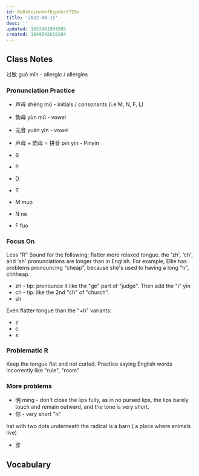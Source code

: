 ```yaml
---
id: 8q0xkninrmkf8jpvkrf729v
title: '2022-04-11'
desc: ''
updated: 1652461904585
created: 1649642619104
---
```


## Class Notes

过敏 guò mǐn - allergic / allergies

### Pronunciation Practice 

- 声母 shēng mǔ - initials / consonants (i.e M, N, F, L)
- 韵母 yùn mǔ - vowel
- 元音 yuán yīn - vowel
- 声母 + 韵母 = 拼音 pīn yīn - Pinyin


- B
- P
- D
- T
- M muo
- N ne
- F fuo

### Focus On

Less "R" Sound for the following; flatter more relaxed tongue. the 'zh', 'ch', and 'sh' pronunciations are longer than in English.  For example, Ellie has problems pronouncing "cheap", because she's used to having a long "h", chhheap. 
- zh - tip: pronounce it like the "ge" part of "judge".  Then add the "i" yīn 
- ch - tip: like the 2nd "ch" of "church". 
- sh

Even flatter tongue than the "+h" variants:
- z
- c
- s

### Problematic R

Keep the tongue flat and not curled.  Practice saying English words incorrectly like "rule", "room"

### More problems

- 明 míng - don't close the lips fully, as in no pursed lips, the lips barely touch and remain outward, and the tone is very short. 
- 你 - very short "n"

hat with two dots underneath the radical is a barn ( a place where animals live)
- 穿

## Vocabulary


